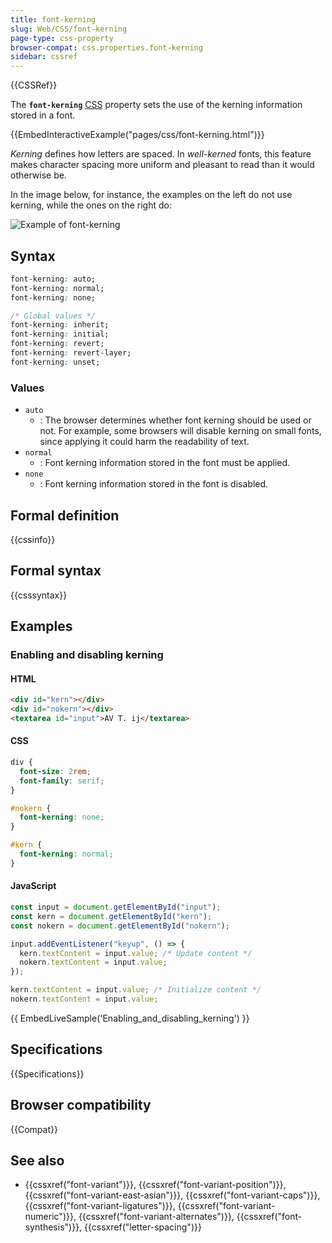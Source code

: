 ```yaml
---
title: font-kerning
slug: Web/CSS/font-kerning
page-type: css-property
browser-compat: css.properties.font-kerning
sidebar: cssref
---
```


{{CSSRef}}

The **`font-kerning`** [CSS](/en-US/docs/Web/CSS) property sets the use of the kerning information stored in a font.

{{EmbedInteractiveExample("pages/css/font-kerning.html")}}

_Kerning_ defines how letters are spaced. In _well-kerned_ fonts, this feature makes character spacing more uniform and pleasant to read than it would otherwise be.

In the image below, for instance, the examples on the left do not use kerning, while the ones on the right do:

![Example of font-kerning](font-kerning.png)

## Syntax

```css
font-kerning: auto;
font-kerning: normal;
font-kerning: none;

/* Global values */
font-kerning: inherit;
font-kerning: initial;
font-kerning: revert;
font-kerning: revert-layer;
font-kerning: unset;
```

### Values

- `auto`
  - : The browser determines whether font kerning should be used or not. For example, some browsers will disable kerning on small fonts, since applying it could harm the readability of text.
- `normal`
  - : Font kerning information stored in the font must be applied.
- `none`
  - : Font kerning information stored in the font is disabled.

## Formal definition

{{cssinfo}}

## Formal syntax

{{csssyntax}}

## Examples

### Enabling and disabling kerning

#### HTML

```html
<div id="kern"></div>
<div id="nokern"></div>
<textarea id="input">AV T. ij</textarea>
```

#### CSS

```css
div {
  font-size: 2rem;
  font-family: serif;
}

#nokern {
  font-kerning: none;
}

#kern {
  font-kerning: normal;
}
```

#### JavaScript

```js
const input = document.getElementById("input");
const kern = document.getElementById("kern");
const nokern = document.getElementById("nokern");

input.addEventListener("keyup", () => {
  kern.textContent = input.value; /* Update content */
  nokern.textContent = input.value;
});

kern.textContent = input.value; /* Initialize content */
nokern.textContent = input.value;
```

{{ EmbedLiveSample('Enabling_and_disabling_kerning') }}

## Specifications

{{Specifications}}

## Browser compatibility

{{Compat}}

## See also

- {{cssxref("font-variant")}}, {{cssxref("font-variant-position")}}, {{cssxref("font-variant-east-asian")}}, {{cssxref("font-variant-caps")}}, {{cssxref("font-variant-ligatures")}}, {{cssxref("font-variant-numeric")}}, {{cssxref("font-variant-alternates")}}, {{cssxref("font-synthesis")}}, {{cssxref("letter-spacing")}}
